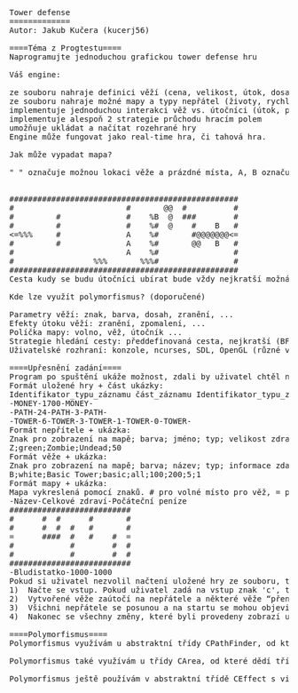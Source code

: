 <pre>
Tower defense
=============
Autor: Jakub Kučera (kucerj56)

====Téma z Progtestu====
Naprogramujte jednoduchou grafickou tower defense hru

Váš engine:

ze souboru nahraje definici věží (cena, velikost, útok, dosah, ...)
ze souboru nahraje možné mapy a typy nepřátel (životy, rychlost, odolnost na určitý typ věže ,...)
implementuje jednoduchou interakci věž vs. útočníci (útok, proběhnutí, ...), počitadlo skóre, detekci vítězství (po nezabití x útočníků)
implementuje alespoň 2 strategie průchodu hracím polem
umožňuje ukládat a načítat rozehrané hry
Engine může fungovat jako real-time hra, či tahová hra.

Jak může vypadat mapa?

" " označuje možnou lokaci věže a prázdné místa, A, B označuje dva druhy věží, # označuje zeď, @ a % jsou různé druhy útočníků.


#################################################
#                        #       @@  #          #
#         #              #    %B  @  ###        #
#         #              #    %#  @    #    B   #
<=%%%     #              A    %#       #@@@@@@@<=
#         #              A    %#       @@   B   #
#                        A    %#                #
#                 %%%       %%%#                #
#################################################
Cesta kudy se budu útočníci ubírat bude vždy nejkratší možná vzhledem ke zdím a věžím. "Nejkratší" se může lišit pro létající (ignorují zdi) a pozemní jednotky. Pro chytré jednotky, které se vyhýbají věžím. Pro jednotky s krátkým dohledem (k pohybu využívají jen informaci o okolí 5ti polí a cíl).

Kde lze využít polymorfismus? (doporučené)

Parametry věží: znak, barva, dosah, zranění, ...
Efekty útoku věží: zranění, zpomalení, ...
Políčka mapy: volno, věž, útočník ...
Strategie hledání cesty: předdefinovaná cesta, nejkratší (BFS, případně náhodná odchylka), A* prohledávání, vyhýbání se věžím
Uživatelské rozhraní: konzole, ncurses, SDL, OpenGL (různé varianty), ...

====Upřesnění zadání====
Program po spuštění ukáže možnost, zdali by uživatel chtěl načíst rozehranou hru ze souboru a pokud ano, tak uživatel zadá název souboru, který pokud je platný, tak se hra z něj načte. Pokud uživatel chce začít novou hru, tak se z příslušných souborů načtou definice map, věží a nepřátel.
Formát uložené hry + část ukázky:
Identifikator_typu_záznamu část_záznamu Identifikator_typu_záznamu část_záznamu Identifikator_typu_záznamu …
-MONEY-1700-MONEY-
-PATH-24-PATH-3-PATH-
-TOWER-6-TOWER-3-TOWER-1-TOWER-0-TOWER-
Formát nepřítele + ukázka:
Znak pro zobrazení na mapě; barva; jméno; typ; velikost zdraví
Z;green;Zombie;Undead;50
Formát věže + ukázka:
Znak pro zobrazení na mapě; barva; název; typ; informace zda utočí na všechno v okolí či pouze jednoho; cena; poškození útokem; vzdálenost útoku; rychlost útoku
B;white;Basic Tower;basic;all;100;200;5;1
Formát mapy + ukázka:
Mapa vykreslená pomocí znaků. # pro volné místo pro věž, = pro start a konec, a mezeru pro volné místo pro pohyb nepřátel.
-Název-Celkové zdraví-Počáteční peníze
##########################
#      #  #      #       #
#      #  #  #   #       #
=      ####  #   #    #  =
#            #        #  #
#            #        #  #
##########################
-Bludistatko-1000-1000
Pokud si uživatel nezvolil načtení uložené hry ze souboru, tak po načtení assetů se vypíše list se všemi mapami, ze kterých si uživatel jednu vybere a k tomu si ještě vybere, jak se má vytvořit cesta po které se budou pohybovat nepřátelé a následně se spustí herní cyklus, který má několik fází:
1)	Načte se vstup. Pokud uživatel zadá na vstup znak 'c', tak následně zadá souřadnice a id věže které se má postavit. Pokud uživatel zadá znak 'q', tak se hra ukončí, po zadání 's' se hra uloží. Při zadání jakékoliv jiného znaku než 'c','s' a 'q' se hra “posune”.
2)	Vytvořené věže zaútočí na nepřátele a některé věže “přenesou” svůj efekt na nepřátele, kteří nadále mohou dostávat poškození.
3)	Všichni nepřátele se posunou a na startu se mohou objevit noví. Ti kteří dorazí do cíle “zmizí” a odečte se uživatelovo zdraví, které pokud se sníží na nulu tak uživatel prohraje.
4)	Nakonec se všechny změny, které byli provedeny zobrazí uživatelovi na konzoli, a případně mu oznámí prohru.

====Polymorfismus====
Polymorfismus využívám u abstraktní třídy CPathFinder, od které dědí třídy CDFS a CBFS. V třídě CPathFinder jsou dvě virtuální metody: createDistances a createDistancesRec (Obě metody jsou využity v obou dvouch podtřídách) (V createDistances volám createDistancesRec). Při implementaci si vytvořím pointer na CPathFinder a přes upcasting mu přiřadím hodnotu z jedné podřazené třídy, takže mi je později jedno o jakou podřazenou (instanci třídy) třídu se jedná.

Polymorfismus také využívám u třídy CArea, od které dědí třídy CTower, CEnemy a CWall. V některých podtřídách přepisuji metody damageByEffect, attack a attackChargeIncrement. Díky čemuž dosáhnu že i přes to že do 2d pole pointerů na CArea, přes upcasting přiřadím pointer podřazené třídy, tak se instance jiných podřazených tříd budou chovat jinak. Například v CTower přepisuji metodu attack a v CEnemy přepisuji metodu damageByEffect.

Polymorfismus ještě používám v abstraktní třídě CEffect s virtuálními metodami jako getEffect, damageByEffect a attack od které dědí třídy CEffectBasic, CEffectBleed, CEffectFire, CEffectPoison. Přepisováním metod v jednotlivých třídách zajistím, že každá podtřída se chová jinak. Opět využívám upcasting.
</pre>
